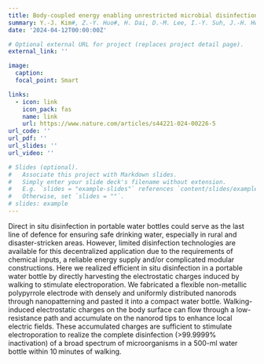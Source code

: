 ```yaml
---
title: Body-coupled energy enabling unrestricted microbial disinfection using polymer nanorods
summary: Y.-J. Kim#, Z.-Y. Huo#, H. Dai, D.-M. Lee, I.-Y. Suh, J.-H. Hwang, Y. Chung, H. Y. Lee, Y. Du, W. Ding, X. Wang, S.-W. Kim*, **Nature Water**, 2, 360-369 (2024).
date: '2024-04-12T00:00:00Z'

# Optional external URL for project (replaces project detail page).
external_link: ''

image:
  caption:   
  focal_point: Smart

links:
  - icon: link
    icon_pack: fas
    name: link
    url: https://www.nature.com/articles/s44221-024-00226-5
url_code: ''
url_pdf: ''
url_slides: ''
url_video: ''

# Slides (optional).
#   Associate this project with Markdown slides.
#   Simply enter your slide deck's filename without extension.
#   E.g. `slides = "example-slides"` references `content/slides/example-slides.md`.
#   Otherwise, set `slides = ""`.
# slides: example
---
```


Direct in situ disinfection in portable water bottles could serve as the last line of defence for ensuring safe drinking water, especially in rural and disaster-stricken areas. However, limited disinfection technologies are available for this decentralized application due to the requirements of chemical inputs, a reliable energy supply and/or complicated modular constructions. Here we realized efficient in situ disinfection in a portable water bottle by directly harvesting the electrostatic charges induced by walking to stimulate electroporation. We fabricated a flexible non-metallic polypyrrole electrode with densely and uniformly distributed nanorods through nanopatterning and pasted it into a compact water bottle. Walking-induced electrostatic charges on the body surface can flow through a low-resistance path and accumulate on the nanorod tips to enhance local electric fields. These accumulated charges are sufficient to stimulate electroporation to realize the complete disinfection (>99.9999% inactivation) of a broad spectrum of microorganisms in a 500-ml water bottle within 10 minutes of walking.
